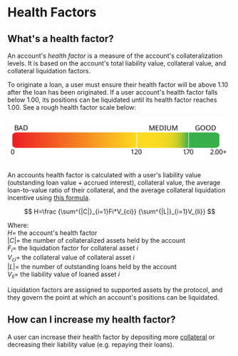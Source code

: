 # Health Factors

## What's a health factor?

An account's _health factor_ is a measure of the account's collateralization levels. It is based on the account's total liability value, collateral value, and collateral liquidation factors.

To originate a loan, a user must ensure their health factor will be above 1.10 after the loan has been originated. If a user account's health factor falls below 1.00, its positions can be liquidated until its health factor reaches 1.00. See a rough health factor scale below:

![](<../../.gitbook/assets/health factor scale.svg>)

An accounts health factor is calculated with a user's liability value (outstanding loan value + accrued interest), collateral value, the average loan-to-value ratio of their collateral, and the average collateral liquidation incentive using [this formula](../../technical-docs/math.md#health-factor).

$$
H=\frac {\sum^{|C|}_{i=1}Fi*V_{ci}} {\sum^{|L|}_{i=1}V_{li}}
$$

Where:\
$H=$ the account's health factor\
$|C|=$ the number of collateralized assets held by the account\
$F_i=$ the liquidation factor for collateral asset $i$ \
$V_{ci}=$ the collateral value of collateral asset $i$ \
$|L|=$ the number of outstanding loans held by the account\
$V_{li}=$ the liability value of loaned asset $i$

Liquidation factors are assigned to supported assets by the protocol, and they govern the point at which an account's positions can be liquidated.

## How can I increase my health factor?

A user can increase their health factor by depositing more [collateral](./#what-is-collateral) or decreasing their liability value (e.g. repaying their loans).
